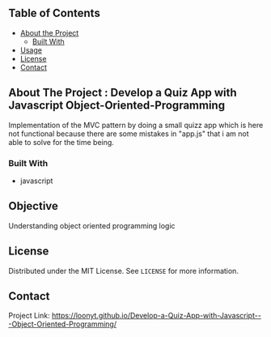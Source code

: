 
<!-- TABLE OF CONTENTS -->
## Table of Contents

* [About the Project](#about-the-project)
  * [Built With](#built-with)
* [Usage](#usage)
* [License](#license)
* [Contact](#contact)



<!-- ABOUT THE PROJECT -->
## About The Project :  Develop a Quiz App with Javascript Object-Oriented-Programming

Implementation of the MVC pattern by doing a small quizz app which is here not functional because there are some mistakes in "app.js" that i am not able to solve for the time being. 

### Built With
* javascript

<!-- GETTING STARTED -->

<!-- USAGE EXAMPLES -->
## Objective

Understanding object oriented programming logic


<!-- LICENSE -->
## License

Distributed under the MIT License. See `LICENSE` for more information.


<!-- CONTACT -->
## Contact

Project Link: https://loonyt.github.io/Develop-a-Quiz-App-with-Javascript---Object-Oriented-Programming/



